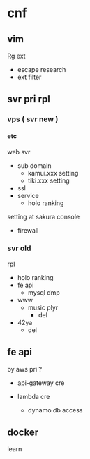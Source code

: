 
# cnf


## vim

Rg ext
- escape research
- ext filter


## svr pri rpl

### vps ( svr new )

#### etc

web svr
- sub domain
  - kamui.xxx setting
  - tiki.xxx setting
- ssl
- service
  - holo ranking


setting at sakura console
- firewall


### svr old

rpl
- holo ranking
- fe api
  - mysql dmp
- www
  - music plyr
    - del
- 42ya
  - del


## fe api

by aws pri ?
- api-gateway cre

- lambda cre
  - dynamo db access


## docker

learn



